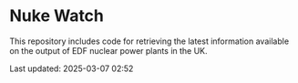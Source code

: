 # Nuke Watch

This repository includes code for retrieving the latest information available on the output of EDF nuclear power plants in the UK.

Last updated: 2025-03-07 02:52